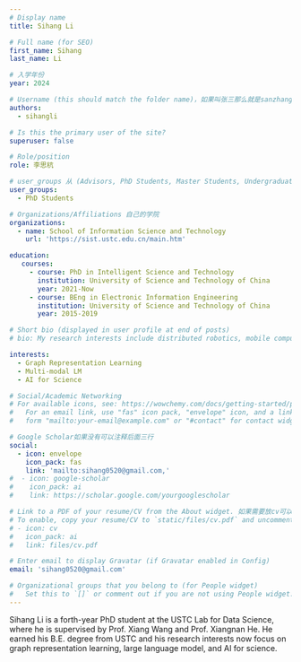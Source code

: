 ```yaml
---
# Display name
title: Sihang Li

# Full name (for SEO)
first_name: Sihang
last_name: Li

# 入学年份
year: 2024

# Username (this should match the folder name)，如果叫张三那么就是sanzhang
authors:
  - sihangli

# Is this the primary user of the site? 
superuser: false

# Role/position 
role: 李思杭

# user_groups 从 (Advisors, PhD Students, Master Students, Undergraduate) 从这四个里面选
user_groups:
  - PhD Students

# Organizations/Affiliations 自己的学院
organizations:
  - name: School of Information Science and Technology
    url: 'https://sist.ustc.edu.cn/main.htm'

education:
   courses:
     - course: PhD in Intelligent Science and Technology
       institution: University of Science and Technology of China
       year: 2021-Now
     - course: BEng in Electronic Information Engineering
       institution: University of Science and Technology of China
       year: 2015-2019

# Short bio (displayed in user profile at end of posts)
# bio: My research interests include distributed robotics, mobile computing and programmable matter.

interests:
  - Graph Representation Learning
  - Multi-modal LM
  - AI for Science

# Social/Academic Networking
# For available icons, see: https://wowchemy.com/docs/getting-started/page-builder/#icons
#   For an email link, use "fas" icon pack, "envelope" icon, and a link in the
#   form "mailto:your-email@example.com" or "#contact" for contact widget.

# Google Scholar如果没有可以注释后面三行
social:
  - icon: envelope
    icon_pack: fas
    link: 'mailto:sihang0520@gmail.com,'
#  - icon: google-scholar
#    icon_pack: ai
#    link: https://scholar.google.com/yourgooglescholar

# Link to a PDF of your resume/CV from the About widget. 如果需要放cv可以发给我
# To enable, copy your resume/CV to `static/files/cv.pdf` and uncomment the lines below.
# - icon: cv
#   icon_pack: ai
#   link: files/cv.pdf

# Enter email to display Gravatar (if Gravatar enabled in Config)
email: 'sihang0520@gmail.com'

# Organizational groups that you belong to (for People widget)
#   Set this to `[]` or comment out if you are not using People widget.
---
```


Sihang Li is a forth-year PhD student at the USTC Lab for Data Science, where he is supervised by Prof. Xiang Wang and Prof. Xiangnan He. He earned his B.E. degree from USTC and his research interests now focus on graph representation learning, large language model, and AI for science.

